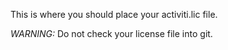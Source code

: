 This is where you should place your activiti.lic file.

*WARNING:* Do not check your license file into git.
